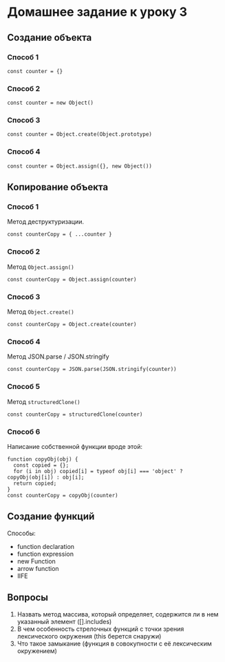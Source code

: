 # Домашнее задание к уроку 3

## Создание объекта

### Способ 1
```
const counter = {}
```

### Способ 2
```
const counter = new Object()
```

### Способ 3 
```
const counter = Object.create(Object.prototype)
```

### Способ 4 
```
const counter = Object.assign({}, new Object())
```

## Копирование объекта

### Способ 1
Метод деструктуризации.
```
const counterCopy = { ...counter }
```
### Способ 2
Метод `Object.assign()`
```
const counterCopy = Object.assign(counter)
```
### Способ 3
Метод `Object.create()`
```
const counterCopy = Object.create(counter)
```
### Способ 4
Метод JSON.parse / JSON.stringify
```
const counterCopy = JSON.parse(JSON.stringify(counter))
```
### Способ 5
Метод `structuredClone()`
```
const counterCopy = structuredClone(counter)
```
### Способ 6
Написание собственной функции вроде этой:
```
function copyObj(obj) {
  const copied = {};
  for (i in obj) copied[i] = typeof obj[i] === 'object' ? copyObj(obj[i]) : obj[i];
  return copied;
}
const counterCopy = copyObj(counter)
```
## Создание функций
Способы:
- function declaration
- function expression
- new Function
- arrow function
- IIFE

## Вопросы

1. Назвать метод массива, который определяет, содержится ли в нем указанный элемент ([].includes)
2. В чем особенность стрелочных функций с точки зрения лексического окружения (this берется снаружи)
3. Что такое замыкание (функция в совокупности с её лексическим окружением)